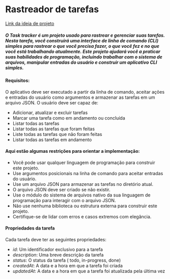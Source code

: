 # Rastreador de tarefas
[Link da ideia de projeto](https://roadmap.sh/projects/task-tracker)

##### O Task tracker é um projeto usado para rastrear e gerenciar suas tarefas. Nesta tarefa, você construirá uma interface de linha de comando (CLI) simples para rastrear o que você precisa fazer, o que você fez e no que você está trabalhando atualmente. Este projeto ajudará você a praticar suas habilidades de programação, incluindo trabalhar com o sistema de arquivos, manipular entradas do usuário e construir um aplicativo CLI simples.

#### **Requisitos:**

O aplicativo deve ser executado a partir da linha de comando, aceitar ações e entradas do usuário como argumentos e armazenar as tarefas em um arquivo JSON. O usuário deve ser capaz de:

- Adicionar, atualizar e excluir tarefas
- Marcar uma tarefa como em andamento ou concluída
- Listar todas as tarefas
- Listar todas as tarefas que foram feitas
- Liste todas as tarefas que não foram feitas
- Listar todas as tarefas em andamento

#### Aqui estão algumas restrições para orientar a implementação:

- Você pode usar qualquer linguagem de programação para construir este projeto.
- Use argumentos posicionais na linha de comando para aceitar entradas do usuário.
- Use um arquivo JSON para armazenar as tarefas no diretório atual.
- O arquivo JSON deve ser criado se não existir.
- Use o módulo do sistema de arquivos nativo da sua linguagem de programação para interagir com o arquivo JSON.
- Não use nenhuma biblioteca ou estrutura externa para construir este projeto.
- Certifique-se de lidar com erros e casos extremos com elegância.

#### **Propriedades da tarefa**

Cada tarefa deve ter as seguintes propriedades:

- *id*: Um identificador exclusivo para a tarefa
- *description*: Uma breve descrição da tarefa
- *status*: O status da tarefa ( todo, in-progress, done)
- *createdAt*: A data e a hora em que a tarefa foi criada
- *updatedAt*: A data e a hora em que a tarefa foi atualizada pela última vez
